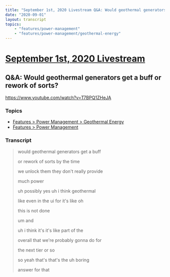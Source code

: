 ```yaml
---
title: "September 1st, 2020 Livestream Q&A: Would geothermal generators get a buff or rework of sorts?"
date: "2020-09-01"
layout: transcript
topics:
    - "features/power-management"
    - "features/power-management/geothermal-energy"
---
```

# [September 1st, 2020 Livestream](../2020-09-01.md)
## Q&A: Would geothermal generators get a buff or rework of sorts?
https://www.youtube.com/watch?v=T7BPQ1ZHeJA

### Topics
* [Features > Power Management > Geothermal Energy](../topics/features/power-management/geothermal-energy.md)
* [Features > Power Management](../topics/features/power-management.md)

### Transcript

> would geothermal generators get a buff
> 
> or rework of sorts by the time
> 
> we unlock them they don't really provide
> 
> much power
> 
> uh possibly yes uh i think geothermal
> 
> like even in the ui for it's like oh
> 
> this is not done
> 
> um and
> 
> uh i think it's it's like part of the
> 
> overall that we're probably gonna do for
> 
> the next tier or so
> 
> so yeah that's that's the uh boring
> 
> answer for that
> 
